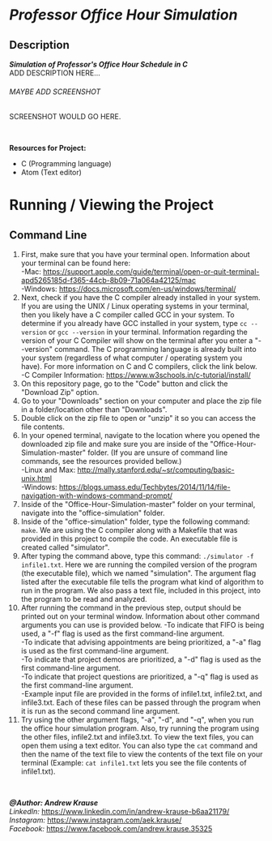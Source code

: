 # *Professor Office Hour Simulation*

## Description
**_Simulation of Professor's Office Hour Schedule in C_** <br/>
ADD DESCRIPTION HERE...

###### MAYBE ADD SCREENSHOT
SCREENSHOT WOULD GO HERE.
<p>&nbsp;</p>

**Resources for Project:**
- C (Programming language)
- Atom (Text editor)

# Running / Viewing the Project
## Command Line
1. First, make sure that you have your terminal open. Information about your terminal can be found here:<br/>
   -Mac: https://support.apple.com/guide/terminal/open-or-quit-terminal-apd5265185d-f365-44cb-8b09-71a064a42125/mac <br/>
   -Windows: https://docs.microsoft.com/en-us/windows/terminal/
2. Next, check if you have the C compiler already installed in your system. If you are using the UNIX / Linux operating systems in your terminal, then you likely have a C compiler called GCC in your system. To determine if you already have GCC installed in your system, type `cc --version` or `gcc --version` in your terminal. Information regarding the version of your C Compiler will show on the terminal after you enter a "--version" command. The C programming language is already built into your system (regardless of what computer / operating system you have). For more information on C and C compilers, click the link below. <br/>
   -C Compiler Information: https://www.w3schools.in/c-tutorial/install/
3. On this repository page, go to the "Code" button and click the "Download Zip" option.
4. Go to your "Downloads" section on your computer and place the zip file in a folder/location other than "Downloads".
5. Double click on the zip file to open or "unzip" it so you can access the file contents.
6. In your opened terminal, navigate to the location where you opened the downloaded zip file and make sure you are inside of the "Office-Hour-Simulation-master" folder. (If you are unsure of command line commands, see the resources provided bellow.)<br/>
   -Linux and Max: http://mally.stanford.edu/~sr/computing/basic-unix.html <br/>
   -Windows: https://blogs.umass.edu/Techbytes/2014/11/14/file-navigation-with-windows-command-prompt/
7. Inside of the "Office-Hour-Simulation-master" folder on your terminal, navigate into the "office-simulation" folder.
8. Inside of the "office-simulation" folder, type the following command: `make`. We are using the C compiler along with a Makefile that was provided in this project to compile the code. An executable file is created called "simulator".
9. After typing the command above, type this command: `./simulator -f infile1.txt`. Here we are running the compiled version of the program (the executable file), which we named "simulation". The argument flag listed after the executable file tells the program what kind of algorithm to run in the program. We also pass a text file, included in this project, into the program to be read and analyzed.
10. After running the command in the previous step, output should be printed out on your terminal window. Information about other command arguments you can use is provided below.
    -To indicate that FIFO is being used, a "-f" flag is used as the first command-line argument. <br/>
    -To indicate that advising appointments are being prioritized, a "-a" flag is used as the first command-line argument. <br/>
    -To indicate that project demos are prioritized, a "-d" flag is used as the first command-line argument. <br/>
    -To indicate that project questions are prioritized, a "-q" flag is used as the first command-line argument. <br/>
    -Example input file are provided in the forms of infile1.txt, infile2.txt, and infile3.txt. Each of these files can be passed through the program when it is run as the second command line argument.
11. Try using the other argument flags, "-a", "-d", and "-q", when you run the office hour simulation program. Also, try running the program using the other files, infile2.txt and infile3.txt. To view the text files, you can open them using a text editor. You can also type the `cat` command and then the name of the text file to view the contents of the text file on your terminal (Example: `cat infile1.txt` lets you see the file contents of infile1.txt).

<p>&nbsp;</p>

**_@Author: Andrew Krause_** <br/>
*LinkedIn:* https://www.linkedin.com/in/andrew-krause-b6aa21179/ <br/>
*Instagram:* https://www.instagram.com/aek.krause/ <br/>
*Facebook:* https://www.facebook.com/andrew.krause.35325


